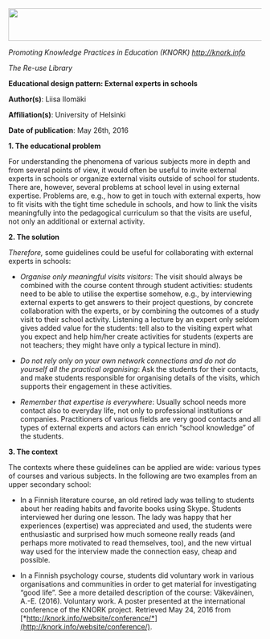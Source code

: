 <img src="md\img006/media/image01.png" width="624" height="65" />

*Promoting Knowledge Practices in Education (KNORK) http://knork.info*

*The Re-use Library*

**Educational design pattern: External experts in schools**

**Author(s)**: Liisa Ilomäki

**Affiliation(s)**: University of Helsinki

**Date of publication**: May 26th, 2016

**1. The educational problem**

For understanding the phenomena of various subjects more in depth and from several points of view, it would often be useful to invite external experts in schools or organize external visits outside of school for students. There are, however, several problems at school level in using external expertise. Problems are, e.g., how to get in touch with external experts, how to fit visits with the tight time schedule in schools, and how to link the visits meaningfully into the pedagogical curriculum so that the visits are useful, not only an additional or external activity.

**2. The solution**

*Therefore,* some guidelines could be useful for collaborating with external experts in schools:

-   *Organise only meaningful visits visitors*: The visit should always be combined with the course content through student activities: students need to be able to utilise the expertise somehow, e.g., by interviewing external experts to get answers to their project questions, by concrete collaboration with the experts, or by combining the outcomes of a study visit to their school activity. Listening a lecture by an expert only seldom gives added value for the students: tell also to the visiting expert what you expect and help him/her create activities for students (experts are not teachers; they might have only a typical lecture in mind).

-   *Do not rely only on your own network connections and do not do yourself all the practical organising*: Ask the students for their contacts, and make students responsible for organising details of the visits, which supports their engagement in these activities.

-   *Remember that expertise is everywhere*: Usually school needs more contact also to everyday life, not only to professional institutions or companies. Practitioners of various fields are very good contacts and all types of external experts and actors can enrich “school knowledge” of the students.

**3. The context**

The contexts where these guidelines can be applied are wide: various types of courses and various subjects. In the following are two examples from an upper secondary school:

-   In a Finnish literature course, an old retired lady was telling to students about her reading habits and favorite books using Skype. Students interviewed her during one lesson. The lady was happy that her experiences (expertise) was appreciated and used, the students were enthusiastic and surprised how much someone really reads (and perhaps more motivated to read themselves, too), and the new virtual way used for the interview made the connection easy, cheap and possible.

-   In a Finnish psychology course, students did voluntary work in various organisations and communities in order to get material for investigating “good life”. See a more detailed description of the course: Väkeväinen, A.-E. (2016). Voluntary work. A poster presented at the international conference of the KNORK project. Retrieved May 24, 2016 from [*http://knork.info/website/conference/*](http://knork.info/website/conference/).


